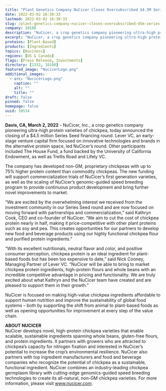 ```yaml
---
title: "Plant Genetics Company NuCicer Closes Oversubscribed $4.5M Series Seed Round to Bring Ultra-High Protein Chickpeas to Market"
date: 2022-03-02 16:30:33
lastmod: 2022-03-02 16:30:33
slug: /plant-genetics-company-nucicer-closes-oversubscribed-45m-series-seed-round-bring-ultra
company: 10188
description: "NuCicer, a crop genetics company pioneering ultra-high protein varieties of chickpea, today announced the closing of a $4.5 million Series Seed financing round. Lever VC, an early-stage venture capital firm focused on innovative technologies and brands in the alternative protein space, led NuCicer’s round. Other participants included The House Fund, a fund backed by the University of California Endowment, as well as Trellis Road and Lifely VC."
excerpt: "NuCicer, a crop genetics company pioneering ultra-high protein varieties of chickpea, today announced the closing of a $4.5 million Series Seed financing round. Lever VC, an early-stage venture capital firm focused on innovative technologies and brands in the alternative protein space, led NuCicer’s round. Other participants included The House Fund, a fund backed by the University of California Endowment, as well as Trellis Road and Lifely VC."
proteins: [Plant-Based]
products: [Ingredients]
topics: [Business]
regions: [US & Canada]
flags: [Press Release, Investments]
directory: [1332, 10188]
featured_image: "NucicerLogo.png"
additional_images:
  - src: "NucicerLogo.png"
    caption: ""
    alt: ""
    title: ""
draft: false
pinned: false
homepage: false
uuid: 10514
---
```

<p><strong>Davis, CA, March 2, 2022</strong> - NuCicer, Inc., a crop genetics company pioneering ultra-high protein varieties of chickpea, today announced the closing of a $4.5 million Series Seed financing round. Lever VC, an early-stage venture capital firm focused on innovative technologies and brands in the alternative protein space, led NuCicer’s round. Other participants included The House Fund, a fund backed by the University of California Endowment, as well as Trellis Road and Lifely VC.</p>
<p>The company has developed non-GM, proprietary chickpeas with up to 75% higher protein content than commodity chickpeas. The new funding will support commercialization trials of NuCicer’s first generation varieties, as well as the scaling of NuCicer’s genomic-guided speed breeding program to provide continuous product development and bring further novel improvements to market.</p>
<p>“We are excited by the overwhelming interest we received from the investment community in our Series Seed round and are now focused on moving forward with partnerships and commercialization,” said Kathryn Cook, CEO and co-founder of NuCicer. “We aim to cut the cost of chickpea protein nearly in half, making it price-competitive with other plant proteins such as soy and pea. This creates opportunities for our partners to develop new food and beverage products using our highly functional chickpea flour and purified protein ingredients.”</p>
<p>“With its excellent nutritionals, neutral flavor and color, and positive consumer perception, chickpea protein is an ideal ingredient for plant-based foods but has been too expensive to date,” said Nick Cooney, Managing Partner of Lever VC. “NuCicer will be able to bring to market chickpea protein ingredients, high-protein flours and whole beans with an incredible competitive advantage in pricing and functionality. We are truly excited about what Kathryn and the NuCicer team have created and are pleased to support them in their growth.”</p>
<p>NuCicer is focused on making high-value chickpea ingredients affordable to support human nutrition and improve the sustainability of global food systems – both by supporting the shift from animal to plant-based foods as well as opening opportunities for improvement at every step of the value chain.</p>
<p><strong>ABOUT NUCICER</strong><br />
NuCicer develops novel, high-protein chickpea varieties that enable scalable, sustainable ingredients spanning whole beans, gluten-free flours, and protein ingredients. It partners with growers who are attracted to chickpea’s capacity for nitrogen fixation and interested in NuCicer’s potential to increase the crop’s environmental resilience. NuCicer also partners with top ingredient manufacturers and food and beverage companies who recognize the potential of chickpea as a sustainable, functional ingredient. NuCicer combines an industry-leading chickpea germplasm library with cutting-edge genomics-guided speed breeding technologies to create its all-natural, non-GM chickpea varieties. For more information, please visit <a href="http://www.nucicer.com">www.nucicer.com</a>.</p>
